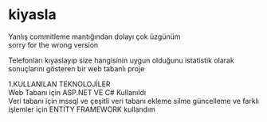 # kiyasla
Yanlış commitleme mantığından dolayı çok üzgünüm <br/>
sorry for the wrong version<br/>

Telefonları kıyaslayıp size hangisinin uygun olduğunu istatistik olarak sonuçlarını gösteren bir web tabanlı proje

1.KULLANILAN TEKNOLOJİLER <BR/>
Web Tabanı için ASP.NET VE C# Kullanıldı <br/>
Veri tabanı için mssql ve çeşitli veri tabanı ekleme silme güncelleme ve farklı işlemler için ENTİTY FRAMEWORK kullandım
